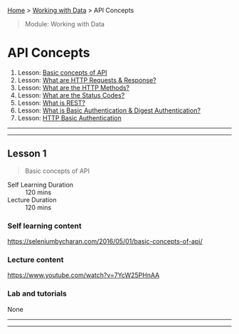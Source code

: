 [Home](../README.md) > [Working with Data](./README.md) > API Concepts

> Module: Working with Data

# API Concepts

1. Lesson: [Basic concepts of API](#lesson-1)
1. Lesson: [What are HTTP Requests & Response?](#lesson-2)
1. Lesson: [What are the HTTP Methods?](#lesson-3)
1. Lesson: [What are the Status Codes?](#lesson-4)
1. Lesson: [What is REST?](#lesson-5)
1. Lesson: [What is Basic Authentication & Digest Authentication?](#lesson-6)
1. Lesson: [HTTP Basic Authentication](#lesson-7)

---

---

## Lesson 1

> Basic concepts of API

<dl>
<dt>Self Learning Duration</dt>
<dd>120 mins</dd>
<dt>Lecture Duration</dt>
<dd>120 mins</dd>
</dl>

### Self learning content

https://seleniumbycharan.com/2016/05/01/basic-concepts-of-api/

### Lecture content

https://www.youtube.com/watch?v=7YcW25PHnAA

### Lab and tutorials

None

---

---
